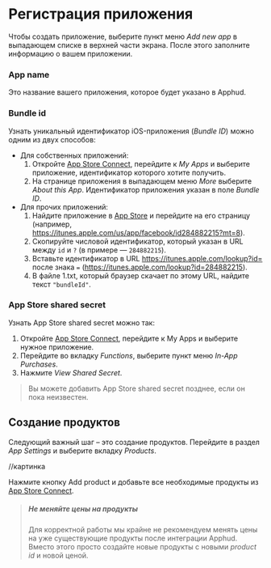 # Регистрация приложения

Чтобы создать приложение, выберите пункт меню *Add new app* в выпадающем списке в верхней части экрана. После этого заполните информацию о вашем приложении.

### App name

Это название вашего приложения, которое будет указано в Apphud.

### Bundle id

Узнать уникальный идентификатор iOS-приложения (*Bundle ID*) можно одним из двух способов:

- Для собственных приложений:
  1. Откройте [App Store Connect]([https://appstoreconnect.apple.com]), перейдите к *My Apps* и выберите приложение, идентификатор которого хотите получить.
  2. На странице приложения в выпадающем меню *More* выберите *About this App*. Идентификатор приложения указан в поле *Bundle ID*.
- Для прочих приложений:
  1. Найдите приложение в [App Store](https://itunes.apple.com/ru/genre/ios/id36?mt=8) и перейдите на его страницу (например, https://itunes.apple.com/us/app/facebook/id284882215?mt=8).
  2. Скопируйте числовой идентификатор, который указан в URL между `id` и `?` (в примере — `284882215`).
  3. Вставьте идентификатор в URL https://itunes.apple.com/lookup?id= после знака `=` (https://itunes.apple.com/lookup?id=284882215).
  4. В файле 1.txt, который браузер скачает по этому URL, найдите текст `"bundleId"`.

### App Store shared secret

Узнать App Store shared secret можно так:

1. Откройте [App Store Connect]([https://appstoreconnect.apple.com]), перейдите к My Apps и выберите нужное приложение.
2. Перейдите во вкладку *Functions*, выберите пункт меню *In-App Purchases*.
3. Нажмите *View Shared Secret*.

> Вы можете добавить App Store shared secret позднее, если он пока неизвестен.

## Создание продуктов

Следующий важный шаг – это создание продуктов. Перейдите в раздел *App Settings* и выберите вкладку *Products*.

//картинка

Нажмите кнопку Add product и добавьте все необходимые продукты из [App Store Connect]([https://appstoreconnect.apple.com]). 

> ##### Не меняйте цены на продукты
>
> Для корректной работы мы крайне не рекомендуем менять цены на уже существующие продукты после интеграции Apphud. Вместо этого просто создайте новые продукты с новыми *product id* и новой ценой.